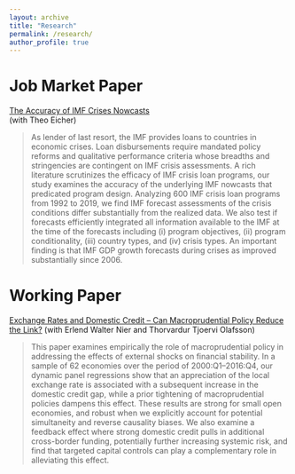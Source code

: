 ```yaml
---
layout: archive
title: "Research"
permalink: /research/
author_profile: true
---
```



Job Market Paper
===
[The Accuracy of IMF Crises Nowcasts](https://econmonicagr.github.io/files/MonicaGR_JMP_abstract.pdf)  
(with Theo Eicher)
> As lender of last resort, the IMF provides loans to countries in economic crises. Loan disbursements require mandated policy reforms and qualitative performance criteria whose breadths and stringencies are contingent on IMF crisis assessments. A rich literature scrutinizes the efficacy of IMF crisis loan programs, our study examines the accuracy of the underlying IMF nowcasts that predicated program design. Analyzing 600 IMF crisis loan programs from 1992 to 2019, we find IMF forecast assessments of the crisis conditions differ substantially from the realized data. We also test if forecasts efficiently integrated all information available to the IMF at the time of the forecasts including (i) program objectives, (ii) program conditionality, (iii) country types, and (iv) crisis types. An important finding is that IMF GDP growth forecasts during crises as improved substantially since 2006. 

Working Paper
===
[Exchange Rates and Domestic Credit – Can Macroprudential Policy Reduce the Link?](https://econmonicagr.github.io/files/NOR_MaPP.pdf)
(with Erlend Walter Nier and Thorvardur Tjoervi Olafsson)
> This paper examines empirically the role of macroprudential policy in addressing the effects of external shocks on financial stability. In a sample of 62 economies over the period of 2000:Q1–2016:Q4, our dynamic panel regressions show that an appreciation of the local exchange rate is associated with a subsequent increase in the domestic credit gap, while a prior tightening of macroprudential policies dampens this effect. These results are strong for small open economies, and robust when we explicitly account for potential simultaneity and reverse causality biases. We also examine a feedback effect where strong domestic credit pulls in additional cross-border funding, potentially further increasing systemic risk, and find that targeted capital controls can play a complementary role in alleviating this effect.

